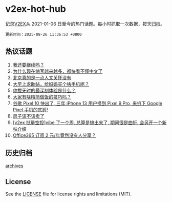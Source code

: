 # v2ex-hot-hub

 记录[V2EX](https://www.v2ex.com/)从 2021-01-06 日至今的热门话题。每小时抓取一次数据，按天[归档](archives)。

`更新时间：2025-08-26 11:36:53 +0800`

## 热议话题

1. [我还要继续吗？](https://www.v2ex.com/t/1154890)
1. [为什么现在缩写越来越多，都快看不懂中文了](https://www.v2ex.com/t/1154899)
1. [北京真的是一点人文关怀没有](https://www.v2ex.com/t/1154806)
1. [大早上求助帖，给妈妈买个啥手机呢？](https://www.v2ex.com/t/1154908)
1. [你拔牙时的最深刻体验是什么？](https://www.v2ex.com/t/1154795)
1. [大家有啥精简做饭的技巧吗？](https://www.v2ex.com/t/1154894)
1. [谷歌 Pixel 10 快出了, 三年 iPhone 13 用户换到 Pixel 9 Pro, 来扒下 Google Pixel 手机的底裤!](https://www.v2ex.com/t/1154845)
1. [房子该不该卖了](https://www.v2ex.com/t/1154878)
1. [[v2ex 批量空投]vibe 了一个周, 总算是搞出来了, 期间很是曲折, 会另开一个新帖介绍](https://www.v2ex.com/t/1154854)
1. [Office365 订阅 2 元/年竟然没有人分享？](https://www.v2ex.com/t/1154816)

## 历史归档

[archives](archives)

## License

See the [LICENSE](LICENSE) file for license rights and limitations (MIT).
